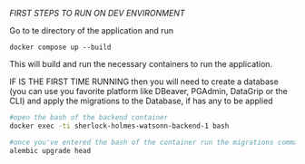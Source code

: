 *FIRST STEPS TO RUN ON DEV ENVIRONMENT*

Go to te directory of the application and run

```
docker compose up --build
```
This will build and run the necessary containers to run the application.



IF IS THE FIRST TIME RUNNING then you will need to create a database (you can use you favorite platform like DBeaver, PGAdmin, DataGrip or the CLI) and apply the migrations to the Database, if has any to be applied

```bash
#open the bash of the backend container
docker exec -ti sherlock-holmes-watsonn-backend-1 bash

#once you've entered the bash of the container run the migrations command
alembic upgrade head
```
